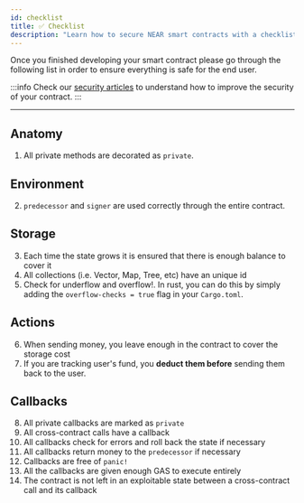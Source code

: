 ```yaml
---
id: checklist
title: ✅ Checklist
description: "Learn how to secure NEAR smart contracts with a checklist of best practices and common safeguards."
---
```


Once you finished developing your smart contract please go through the following list in order to ensure everything is safe for the end user.

:::info
Check our [security articles](./welcome.md) to understand how to improve the security of your contract.
:::

---

## Anatomy
1. All private methods are decorated as `private`.

## Environment
2. `predecessor` and `signer` are used correctly through the entire contract.

## Storage
3. Each time the state grows it is ensured that there is enough balance to cover it
4. All collections (i.e. Vector, Map, Tree, etc) have an unique id
5. Check for underflow and overflow!. In rust, you can do this by simply adding the `overflow-checks = true` flag in your `Cargo.toml`.

## Actions
6. When sending money, you leave enough in the contract to cover the storage cost
7. If you are tracking user's fund, you **deduct them before** sending them back to the user. 

## Callbacks
8. All private callbacks are marked as `private`
9. All cross-contract calls have a callback
10. All callbacks check for errors and roll back the state if necessary
11. All callbacks return money to the `predecessor` if necessary
12. Callbacks are free of `panic!`
13. All the callbacks are given enough GAS to execute entirely
14. The contract is not left in an exploitable state between a cross-contract call and its callback
